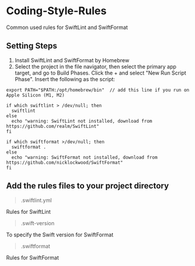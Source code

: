 # Coding-Style-Rules
Common used rules for SwiftLint and SwiftFormat

## Setting Steps
1. Install SwiftLint and SwiftFormat by Homebrew
2. Select the project in the file navigator, then select the primary app target, and go to Build Phases. Click the + and select "New Run Script Phase". Insert the following as the script:

```
export PATH="$PATH:/opt/homebrew/bin"  // add this line if you run on Apple Silicon (M1, M2) 

if which swiftlint > /dev/null; then
  swiftlint
else
  echo "warning: SwiftLint not installed, download from https://github.com/realm/SwiftLint"
fi

if which swiftformat >/dev/null; then
  swiftformat .
else
  echo "warning: SwiftFormat not installed, download from https://github.com/nicklockwood/SwiftFormat"
fi
```

## Add the rules files to your project directory
> .swiftlint.yml

Rules for SwiftLint

> .swift-version

To specify the Swift version for SwiftFormat

> .swiftformat

Rules for SwiftFormat
